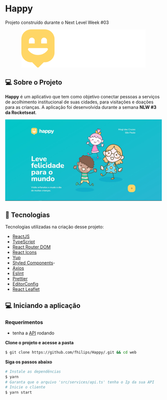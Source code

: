 # Happy
Projeto construído durante o Next Level Week #03
<p  align="center">
	<img src="https://github.com/fhilips/Happy/blob/master/web/src/images/logo.svg" width="400px" />
</p>


</p>

## 💻 Sobre o Projeto



**Happy** é um aplicativo que tem como objetivo conectar pessoas a serviços de acolhimento institucional de suas cidades, para visitações e doações para as crianças.
A aplicação foi desenvolvida durante a semana **NLW #3 da Rocketseat**.

![happy](https://github.com/fhilips/Happy/blob/master/backend/uploads/home.JPG)

## 🚀 Tecnologias

Tecnologias utilizadas na criação desse projeto:

- [ReactJS](https://reactjs.org/)
- [TypeScript](https://www.typescriptlang.org/)
- [React Router DOM](https://reacttraining.com/react-router/)
- [React Icons](https://react-icons.netlify.com/#/)
- [Yup](https://github.com/jquense/yup)
- [Styled Components](https://styled-components.com/)-
- [Axios](https://github.com/axios/axios)
- [Eslint](https://eslint.org/)
- [Prettier](https://prettier.io/)
- [EditorConfig](https://editorconfig.org/)
- [React Leaflet](https://react-leaflet.js.org/)

## 💻 Iniciando a aplicação

### Requerimentos

- tenha a [API](https://github.com/fhilips/Happy/tree/master/backend) rodando

**Clone o projeto e acesse a pasta**

```bash
$ git clone https://github.com/fhilips/Happy/.git && cd web
```

**Siga os passos abaixo**

```bash
# Instale as dependências
$ yarn
# Garanta que o arquivo 'src/services/api.ts' tenha o Ip da sua API
# Inicie o cliente
$ yarn start
```

